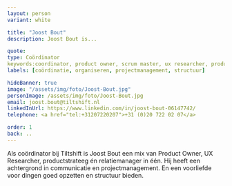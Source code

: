 ```yaml
---
layout: person
variant: white

title: "Joost Bout"
description: Joost Bout is...

quote: 
type: Coördinator
keywords:coordinator, product owner, scrum master, ux researcher, productstrateeg, relatiemanager
labels: [coördinatie, organiseren, projectmanagement, structuur]

hideBanner: true
image: "/assets/img/foto/Joost-Bout.jpg"
personImage: /assets/img/foto/Joost-Bout.jpg
email: joost.bout@tiltshift.nl
linkedInUrl: https://www.linkedin.com/in/joost-bout-06147742/
telephone: <a href="tel:+31207220207">+31 (0)20 722 02 07</a>

order: 1
back: ..
---
```


Als coördinator bij Tiltshift is Joost Bout een mix van Product Owner, UX Researcher, productstrateeg én relatiemanager in één. Hij heeft een achtergrond in communicatie en projectmanagement. En een voorliefde voor dingen goed opzetten en structuur bieden.
